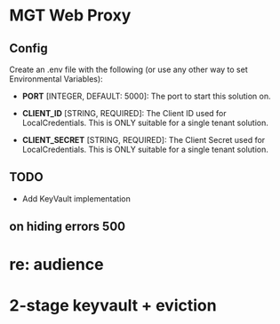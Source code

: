 # MGT Web Proxy

## Config

Create an .env file with the following (or use any other way to set Environmental Variables):

- __PORT__ [INTEGER, DEFAULT: 5000]: The port to start this solution on.

- __CLIENT_ID__ [STRING, REQUIRED]: The Client ID used for LocalCredentials. This is ONLY suitable for a single tenant solution.

- __CLIENT_SECRET__ [STRING, REQUIRED]: The Client Secret used for LocalCredentials. This is ONLY suitable for a single tenant solution.

## TODO

- Add KeyVault implementation

## on hiding errors 500

# re: audience

# 2-stage keyvault  + eviction
